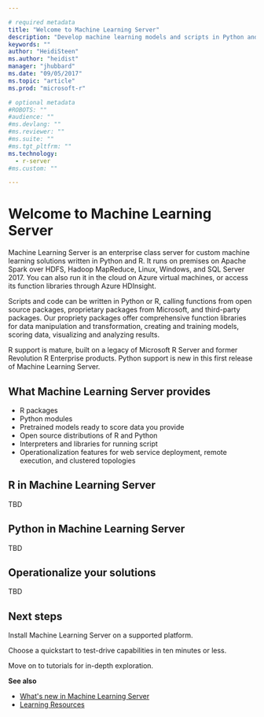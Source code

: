 ```yaml
---

# required metadata
title: "Welcome to Machine Learning Server"
description: "Develop machine learning models and scripts in Python and R for on-prem deployment behind the firewall. Microsoft R Server and Python packages and interpreters are included."
keywords: ""
author: "HeidiSteen"
ms.author: "heidist"
manager: "jhubbard"
ms.date: "09/05/2017"
ms.topic: "article"
ms.prod: "microsoft-r"

# optional metadata
#ROBOTS: ""
#audience: ""
#ms.devlang: ""
#ms.reviewer: ""
#ms.suite: ""
#ms.tgt_pltfrm: ""
ms.technology:
  - r-server
#ms.custom: ""

---
```


# Welcome to Machine Learning Server

Machine Learning Server is an enterprise class server for custom machine learning solutions written in Python and R. It runs on premises on Apache Spark over HDFS, Hadoop MapReduce, Linux, Windows, and SQL Server 2017. You can also run it in the cloud on Azure virtual machines, or access its function libraries through Azure HDInsight.

Scripts and code can be written in Python or R, calling functions from open source packages, proprietary packages from Microsoft, and third-party packages. Our propriety packages offer comprehensive function libraries for data manipulation and transformation, creating and training models, scoring data, visualizing and analyzing results.

R support is mature, built on a legacy of Microsoft R Server and former Revolution R Enterprise products. Python support is new in this first release of Machine Learning Server. 

## What Machine Learning Server provides

+ R packages
+ Python modules
+ Pretrained models ready to score data you provide
+ Open source distributions of R and Python
+ Interpreters and libraries for running script
+ Operationalization features for web service deployment, remote execution, and clustered topologies

## R in Machine Learning Server

TBD

## Python in Machine Learning Server

TBD

## Operationalize your solutions

TBD

## Next steps

Install Machine Learning Server on a supported platform. 

Choose a quickstart to test-drive capabilities in ten minutes or less.

Move on to tutorials for in-depth exploration.


**See also**

+ [What's new in Machine Learning Server](whats-new-in-machine-learning-server.md)
+ [Learning Resources](resources-more.md)
